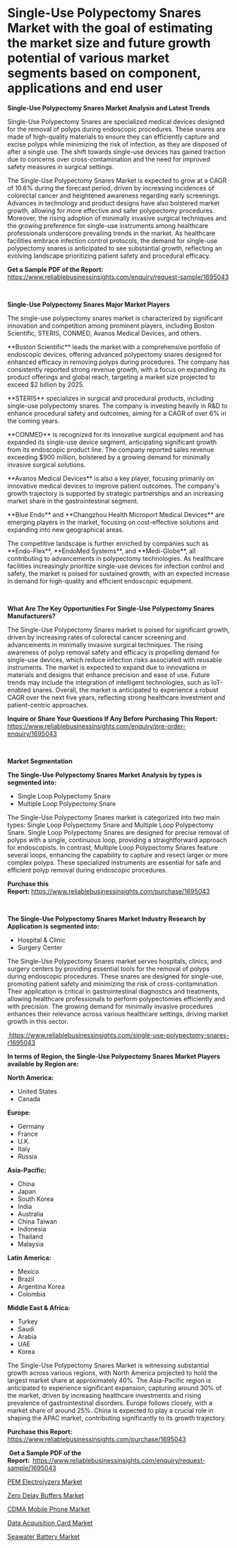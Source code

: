 <p><h1>Single-Use Polypectomy Snares Market with the goal of estimating the market size and future growth potential of various market segments based on component, applications and end user</h1></p><p><strong>Single-Use Polypectomy Snares Market Analysis and Latest Trends</strong></p>
<p><p>Single-Use Polypectomy Snares are specialized medical devices designed for the removal of polyps during endoscopic procedures. These snares are made of high-quality materials to ensure they can efficiently capture and excise polyps while minimizing the risk of infection, as they are disposed of after a single use. The shift towards single-use devices has gained traction due to concerns over cross-contamination and the need for improved safety measures in surgical settings.</p><p>The Single-Use Polypectomy Snares Market is expected to grow at a CAGR of 10.6% during the forecast period, driven by increasing incidences of colorectal cancer and heightened awareness regarding early screenings. Advances in technology and product designs have also bolstered market growth, allowing for more effective and safer polypectomy procedures. Moreover, the rising adoption of minimally invasive surgical techniques and the growing preference for single-use instruments among healthcare professionals underscore prevailing trends in the market. As healthcare facilities embrace infection control protocols, the demand for single-use polypectomy snares is anticipated to see substantial growth, reflecting an evolving landscape prioritizing patient safety and procedural efficacy.</p></p>
<p><strong>Get a Sample PDF of the Report:&nbsp;</strong> <a href="https://www.reliablebusinessinsights.com/enquiry/request-sample/1695043?utm_campaign=39&utm_medium=2&utm_source=Github&utm_content=ia&utm_term=07102024&utm_id=single-use-polypectomy-snares">https://www.reliablebusinessinsights.com/enquiry/request-sample/1695043</a></p>
<p>&nbsp;</p>
<p><strong>Single-Use Polypectomy Snares Major Market Players</strong></p>
<p><p>The single-use polypectomy snares market is characterized by significant innovation and competition among prominent players, including Boston Scientific, STERIS, CONMED, Avanos Medical Devices, and others. </p><p>**Boston Scientific** leads the market with a comprehensive portfolio of endoscopic devices, offering advanced polypectomy snares designed for enhanced efficacy in removing polyps during procedures. The company has consistently reported strong revenue growth, with a focus on expanding its product offerings and global reach, targeting a market size projected to exceed $2 billion by 2025.</p><p>**STERIS** specializes in surgical and procedural products, including single-use polypectomy snares. The company is investing heavily in R&D to enhance procedural safety and outcomes, aiming for a CAGR of over 6% in the coming years.</p><p>**CONMED** is recognized for its innovative surgical equipment and has expanded its single-use device segment, anticipating significant growth from its endoscopic product line. The company reported sales revenue exceeding $900 million, bolstered by a growing demand for minimally invasive surgical solutions.</p><p>**Avanos Medical Devices** is also a key player, focusing primarily on innovative medical devices to improve patient outcomes. The company's growth trajectory is supported by strategic partnerships and an increasing market share in the gastrointestinal segment.</p><p>**Blue Endo** and **Changzhou Health Microport Medical Devices** are emerging players in the market, focusing on cost-effective solutions and expanding into new geographical areas. </p><p>The competitive landscape is further enriched by companies such as **Endo-Flex**, **EndoMed Systems**, and **Medi-Globe**, all contributing to advancements in polypectomy technologies. As healthcare facilities increasingly prioritize single-use devices for infection control and safety, the market is poised for sustained growth, with an expected increase in demand for high-quality and efficient endoscopic equipment.</p></p>
<p>&nbsp;</p>
<p><strong>What Are The Key Opportunities For Single-Use Polypectomy Snares Manufacturers?</strong></p>
<p><p>The Single-Use Polypectomy Snares market is poised for significant growth, driven by increasing rates of colorectal cancer screening and advancements in minimally invasive surgical techniques. The rising awareness of polyp removal safety and efficacy is propelling demand for single-use devices, which reduce infection risks associated with reusable instruments. The market is expected to expand due to innovations in materials and designs that enhance precision and ease of use. Future trends may include the integration of intelligent technologies, such as IoT-enabled snares. Overall, the market is anticipated to experience a robust CAGR over the next five years, reflecting strong healthcare investment and patient-centric approaches.</p></p>
<p><strong>Inquire or Share Your Questions If Any Before Purchasing This Report:</strong> <a href="https://www.reliablebusinessinsights.com/enquiry/pre-order-enquiry/1695043?utm_campaign=39&utm_medium=2&utm_source=Github&utm_content=ia&utm_term=07102024&utm_id=single-use-polypectomy-snares">https://www.reliablebusinessinsights.com/enquiry/pre-order-enquiry/1695043</a></p>
<p>&nbsp;</p>
<p><strong>Market Segmentation</strong></p>
<p><strong>The Single-Use Polypectomy Snares Market Analysis by types is segmented into:</strong></p>
<p><ul><li>Single Loop Polypectomy Snare</li><li>Multiple Loop Polypectomy Snare</li></ul></p>
<p><p>The Single-Use Polypectomy Snares market is categorized into two main types: Single Loop Polypectomy Snare and Multiple Loop Polypectomy Snare. Single Loop Polypectomy Snares are designed for precise removal of polyps with a single, continuous loop, providing a straightforward approach for endoscopists. In contrast, Multiple Loop Polypectomy Snares feature several loops, enhancing the capability to capture and resect larger or more complex polyps. These specialized instruments are essential for safe and efficient polyp removal during endoscopic procedures.</p></p>
<p><strong>Purchase this Report:&nbsp;</strong><a href="https://www.reliablebusinessinsights.com/purchase/1695043?utm_campaign=39&utm_medium=2&utm_source=Github&utm_content=ia&utm_term=07102024&utm_id=single-use-polypectomy-snares">https://www.reliablebusinessinsights.com/purchase/1695043</a></p>
<p>&nbsp;</p>
<p><strong>The Single-Use Polypectomy Snares Market Industry Research by Application is segmented into:</strong></p>
<p><ul><li>Hospital & Clinic</li><li>Surgery Center</li></ul></p>
<p><p>The Single-Use Polypectomy Snares market serves hospitals, clinics, and surgery centers by providing essential tools for the removal of polyps during endoscopic procedures. These snares are designed for single-use, promoting patient safety and minimizing the risk of cross-contamination. Their application is critical in gastrointestinal diagnostics and treatments, allowing healthcare professionals to perform polypectomies efficiently and with precision. The growing demand for minimally invasive procedures enhances their relevance across various healthcare settings, driving market growth in this sector.</p></p>
<p><a href="https://www.reliablebusinessinsights.com/single-use-polypectomy-snares-r1695043?utm_campaign=39&utm_medium=2&utm_source=Github&utm_content=ia&utm_term=07102024&utm_id=single-use-polypectomy-snares">&nbsp;https://www.reliablebusinessinsights.com/single-use-polypectomy-snares-r1695043</a></p>
<p><strong>In terms of Region, the Single-Use Polypectomy Snares Market Players available by Region are:</strong></p>
<p>
    <p> <strong> North America: </strong>
        <ul>
            <li>United States</li>
            <li>Canada</li>
        </ul>
        </p> 
    <p> <strong> Europe: </strong>
        <ul>
            <li>Germany</li>
            <li>France</li>
            <li>U.K.</li>
            <li>Italy</li>
            <li>Russia</li>
        </ul>
        </p> 
    <p> <strong> Asia-Pacific: </strong>
        <ul>
            <li>China</li>
            <li>Japan</li>
            <li>South Korea</li>
            <li>India</li>
            <li>Australia</li>
            <li>China Taiwan</li>
            <li>Indonesia</li>
            <li>Thailand</li>
            <li>Malaysia</li>
        </ul>
        </p> 
    <p> <strong> Latin America: </strong>
        <ul>
            <li>Mexico</li>
            <li>Brazil</li>
            <li>Argentina Korea</li>
            <li>Colombia</li>
        </ul>
        </p> 
    <p> <strong> Middle East & Africa: </strong>
        <ul>
            <li>Turkey</li>
            <li>Saudi</li>
            <li>Arabia</li>
            <li>UAE</li>
            <li>Korea</li>
        </ul>
    </p>
    </p>
<p><p>The Single-Use Polypectomy Snares Market is witnessing substantial growth across various regions, with North America projected to hold the largest market share at approximately 40%. The Asia-Pacific region is anticipated to experience significant expansion, capturing around 30% of the market, driven by increasing healthcare investments and rising prevalence of gastrointestinal disorders. Europe follows closely, with a market share of around 25%. China is expected to play a crucial role in shaping the APAC market, contributing significantly to its growth trajectory.</p></p>
<p><strong>Purchase this Report: </strong><a href="https://www.reliablebusinessinsights.com/purchase/1695043?utm_campaign=39&utm_medium=2&utm_source=Github&utm_content=ia&utm_term=07102024&utm_id=single-use-polypectomy-snares">https://www.reliablebusinessinsights.com/purchase/1695043</a></p>
<p>&nbsp;<strong>Get a Sample PDF of the Report:&nbsp;&nbsp;</strong><a href="https://www.reliablebusinessinsights.com/enquiry/request-sample/1695043?utm_campaign=39&utm_medium=2&utm_source=Github&utm_content=ia&utm_term=07102024&utm_id=single-use-polypectomy-snares">https://www.reliablebusinessinsights.com/enquiry/request-sample/1695043</a></p>
<p><strong></strong></p>
<p><p><a href="https://issuu.com/reportprime-2/docs/pem-electrolyzers-market-size-2030._93389411d3c1df?utm_campaign=39&utm_medium=2&utm_source=Github&utm_content=ia&utm_term=07102024&utm_id=single-use-polypectomy-snares">PEM Electrolyzers Market</a></p><p><a href="https://www.linkedin.com/pulse/zero-delay-buffers-market-global-insights-sales-trends-wuyhc?utm_campaign=39&utm_medium=2&utm_source=Github&utm_content=ia&utm_term=07102024&utm_id=single-use-polypectomy-snares">Zero Delay Buffers Market</a></p><p><a href="https://www.linkedin.com/pulse/investment-opportunities-cdma-mobile-phone-sector-risk-analysis-tsdac?utm_campaign=39&utm_medium=2&utm_source=Github&utm_content=ia&utm_term=07102024&utm_id=single-use-polypectomy-snares">CDMA Mobile Phone Market</a></p><p><a href="https://www.linkedin.com/pulse/evaluating-global-data-acquisition-card-market-trends-growth-aqvuc?utm_campaign=39&utm_medium=2&utm_source=Github&utm_content=ia&utm_term=07102024&utm_id=single-use-polypectomy-snares">Data Acquisition Card Market</a></p><p><a href="https://issuu.com/reportprime-2/docs/seawater-battery-market-size-2030.p_643968a7839e29?utm_campaign=39&utm_medium=2&utm_source=Github&utm_content=ia&utm_term=07102024&utm_id=single-use-polypectomy-snares">Seawater Battery Market</a></p></p>